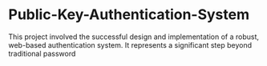 # Public-Key-Authentication-System
This project involved the successful design and implementation of a robust, web-based authentication system. It represents a significant step beyond traditional password
